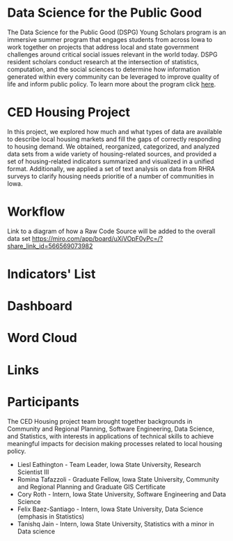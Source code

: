 # Data Science for the Public Good
The Data Science for the Public Good (DSPG) Young Scholars program is an immersive summer program that engages students from across Iowa to work together on projects that address local and state government challenges around critical social issues relevant in the world today. DSPG resident scholars conduct research at the intersection of statistics, computation, and the social sciences to determine how information generated within every community can be leveraged to improve quality of life and inform public policy. To learn more about the program click [here](https://dspg.iastate.edu/).
# CED Housing Project
In this project, we explored how much and what types of data are available to describe local housing markets and fill the gaps of correctly responding to housing demand. We obtained, reorganized, categorized, and analyzed data sets from a wide variety of housing-related sources, and provided a set of housing-related indicators summarized and visualized in a unified format. Additionally, we applied a set of text analysis on data from RHRA surveys to clarify housing needs prioritie of a number of communities in Iowa.
# Workflow
Link to a diagram of how a Raw Code Source will be added to the overall data set <https://miro.com/app/board/uXjVOpF0yPc=/?share_link_id=566569073982>
# Indicators' List
# Dashboard
# Word Cloud
# Links
# Participants
The CED Housing project team brought together backgrounds in Community and Regional Planning, Software Engineering, Data Science, and Statistics, with interests in applications of technical skills to achieve meaningful impacts for decision making processes related to local housing policy.
* Liesl Eathington - Team Leader, Iowa State University, Research Scientist III
* Romina Tafazzoli - Graduate Fellow, Iowa State University, Community and Regional Planning and Graduate GIS Certificate
* Cory Roth - Intern, Iowa State University, Software Engineering and Data Science
* Felix Baez-Santiago - Intern, Iowa State University, Data Science (emphasis in Statistics)
* Tanishq Jain - Intern, Iowa State University, Statistics with a minor in Data science

